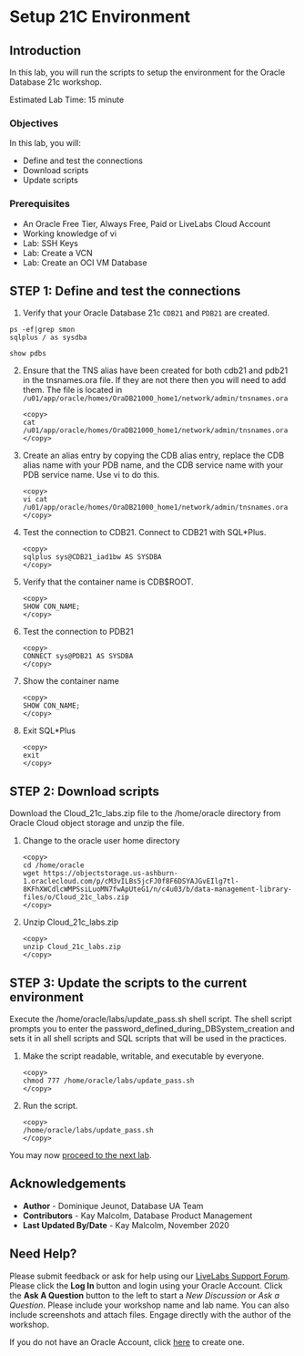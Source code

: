 # Setup 21C Environment

## Introduction
In this lab, you will run the scripts to setup the environment for the Oracle Database 21c workshop.

Estimated Lab Time: 15 minute

### Objectives

In this lab, you will:
* Define and test the connections
* Download scripts
* Update scripts

### Prerequisites

* An Oracle Free Tier, Always Free, Paid or LiveLabs Cloud Account
* Working knowledge of vi
* Lab: SSH Keys
* Lab: Create a VCN
* Lab: Create an OCI VM Database

## **STEP 1**: Define and test the connections

1. Verify that your Oracle Database 21c `CDB21` and `PDB21` are created.

```
ps -ef|grep smon
sqlplus / as sysdba
```
```
show pdbs
```

2. Ensure that the TNS alias have been created for both cdb21 and pdb21 in the tnsnames.ora file. If they are not there then you will need to add them. The file is located in `/u01/app/oracle/homes/OraDB21000_home1/network/admin/tnsnames.ora`

	```
	<copy>
	cat /u01/app/oracle/homes/OraDB21000_home1/network/admin/tnsnames.ora
	</copy>
	```

4. Create an alias entry by copying the CDB alias entry, replace the CDB alias name with your PDB name, and the CDB service name with your PDB service name.  Use vi to do this.

	````
	<copy>
	vi cat /u01/app/oracle/homes/OraDB21000_home1/network/admin/tnsnames.ora
	</copy>
	````

5. Test the connection to CDB21.  Connect to CDB21 with SQL*Plus.

	````
	<copy>
	sqlplus sys@CDB21_iad1bw AS SYSDBA
	</copy>
	````

6. Verify that the container name is CDB$ROOT.

	````
	<copy>
	SHOW CON_NAME;
	</copy>
	````

7. Test the connection to PDB21

	````
	<copy>
	CONNECT sys@PDB21 AS SYSDBA
	</copy>
	````

8.  Show the container name

	````
	<copy>
	SHOW CON_NAME;
	</copy>
	````

9. Exit SQL*Plus

	````
	<copy>
	exit
	</copy>
	````

## **STEP 2**: Download scripts

Download the Cloud\_21c\_labs.zip file to the /home/oracle directory from Oracle Cloud object storage and unzip the file.

1.  Change to the oracle user home directory

	````
	<copy>
	cd /home/oracle
	wget https://objectstorage.us-ashburn-1.oraclecloud.com/p/cM3vILBs5jcFJ0f8F6DSYAJGvEIlg7tl-8KFhXWCdlcWMPSsiLuoMN7fwApUteG1/n/c4u03/b/data-management-library-files/o/Cloud_21c_labs.zip
	</copy>
	````

2.  Unzip Cloud\_21c\_labs.zip

	```
	<copy>
	unzip Cloud_21c_labs.zip
	</copy>
	```

## **STEP 3**: Update the scripts to the current environment

Execute the /home/oracle/labs/update\_pass.sh shell script. The shell script prompts you to enter the password\_defined\_during\_DBSystem\_creation and sets it in all shell scripts and SQL scripts that will be used in the practices.

1. Make the script readable, writable, and executable by everyone.

	```
	<copy>
	chmod 777 /home/oracle/labs/update_pass.sh
	</copy>
	```

2. Run the script.

	```
	<copy>
	/home/oracle/labs/update_pass.sh
	</copy>
	```

You may now [proceed to the next lab](#next).

## Acknowledgements
* **Author** - Dominique Jeunot, Database UA Team
* **Contributors** -  Kay Malcolm, Database Product Management
* **Last Updated By/Date** -  Kay Malcolm, November 2020

## Need Help?
Please submit feedback or ask for help using our [LiveLabs Support Forum](https://community.oracle.com/tech/developers/categories/livelabsdiscussions). Please click the **Log In** button and login using your Oracle Account. Click the **Ask A Question** button to the left to start a *New Discussion* or *Ask a Question*.  Please include your workshop name and lab name.  You can also include screenshots and attach files.  Engage directly with the author of the workshop.

If you do not have an Oracle Account, click [here](https://profile.oracle.com/myprofile/account/create-account.jspx) to create one.
